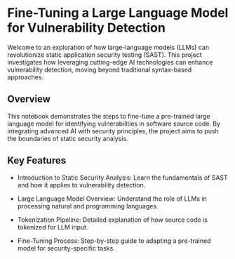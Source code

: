 # Fine-Tuning a Large Language Model for Vulnerability Detection

Welcome to an exploration of how large-language models (LLMs) can revolutionize static application security testing (SAST). This project investigates how leveraging cutting-edge AI technologies can enhance vulnerability detection, moving beyond traditional syntax-based approaches.

## Overview

This notebook demonstrates the steps to fine-tune a pre-trained large language model for identifying vulnerabilities in software source code. By integrating advanced AI with security principles, the project aims to push the boundaries of static security analysis.

## Key Features

* Introduction to Static Security Analysis: Learn the fundamentals of SAST and how it applies to vulnerability detection.

* Large Language Model Overview: Understand the role of LLMs in processing natural and programming languages.

* Tokenization Pipeline: Detailed explanation of how source code is tokenized for LLM input.

* Fine-Tuning Process: Step-by-step guide to adapting a pre-trained model for security-specific tasks.
